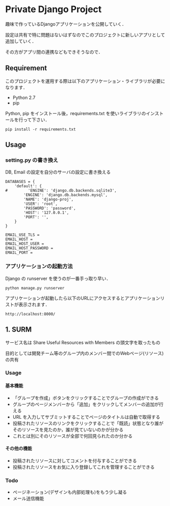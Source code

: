 # Private Django Project

趣味で作っているDjangoアプリケーションを公開していく．

設定は共有で特に問題はないはずなのでこのプロジェクトに新しいアプリとして追加していく．

その方がアプリ間の連携などもできそうなので．

## Requirement

このプロジェクトを運用する際は以下のアプリケーション・ライブラリが必要になります．

- Python 2.7
- pip

Python, pip をインストール後，requirements.txt を使いライブラリのインストールを行って下さい．

    pip install -r requirements.txt

## Usage

### setting.py の書き換え

DB, Email の設定を自分のサーバの設定に書き換える

    DATABASES = {
        'default': {
    #         'ENGINE': 'django.db.backends.sqlite3',
            'ENGINE': 'django.db.backends.mysql',
            'NAME': 'django-proj',
            'USER': 'root',
            'PASSWORD': 'password',
            'HOST': '127.0.0.1',
            'PORT': '',
        }
    }

    EMAIL_USE_TLS = 
    EMAIL_HOST = 
    EMAIL_HOST_USER = 
    EMAIL_HOST_PASSWORD = 
    EMAIL_PORT = 

### アプリケーションの起動方法

Django の runserver を使うのが一番手っ取り早い．

    python manage.py runserver

アプリケーションが起動したら以下のURLにアクセスするとアプリケーションリストが表示されます．

    http://localhost:8000/

## 1. SURM

サービス名は Share Useful Resources with Members の頭文字を取ったもの

目的としては開発チーム等のグループ内のメンバー間でのWebページ(リソース)の共有

### Usage

#### 基本機能

- 「グループを作成」ボタンをクリックすることでグループの作成ができる
- グループのページメンバーから「追加」をクリックしてメンバーの追加が行える
- URL を入力してサブミットすることでページのタイトルは自動で取得する
- 投稿されたリソースのリンクをクリックすることで「既読」状態となり誰がそのリソースを見たのか，誰が見ていないのかが分かる
- これとは別にそのリソースが全部で何回見られたのか分かる

#### その他の機能
- 投稿されたリソースに対してコメントを付与することができる
- 投稿されたリソースをお気に入り登録してこれを管理することができる

### Todo

- ページネーション(デザインも内部処理も)をもう少し凝る
- メール送信機能
